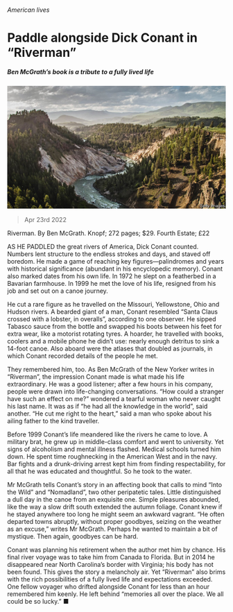 ###### American lives

# Paddle alongside Dick Conant in “Riverman” 

##### Ben McGrath’s book is a tribute to a fully lived life 

![image](images/20220423_CUP001_0.jpg) 

> Apr 23rd 2022 

Riverman. By Ben McGrath. Knopf; 272 pages; $29. Fourth Estate; £22

AS HE PADDLED the great rivers of America, Dick Conant counted. Numbers lent structure to the endless strokes and days, and staved off boredom. He made a game of reaching key figures—palindromes and years with historical significance (abundant in his encyclopedic memory). Conant also marked dates from his own life. In 1972 he slept on a featherbed in a Bavarian farmhouse. In 1999 he met the love of his life, resigned from his job and set out on a canoe journey.


He cut a rare figure as he travelled on the Missouri, Yellowstone, Ohio and Hudson rivers. A bearded giant of a man, Conant resembled “Santa Claus crossed with a lobster, in overalls”, according to one observer. He sipped Tabasco sauce from the bottle and swapped his boots between his feet for extra wear, like a motorist rotating tyres. A hoarder, he travelled with books, coolers and a mobile phone he didn’t use: nearly enough detritus to sink a 14-foot canoe. Also aboard were the atlases that doubled as journals, in which Conant recorded details of the people he met.

They remembered him, too. As Ben McGrath of the  New Yorker writes in “Riverman”, the impression Conant made is what made his life extraordinary. He was a good listener; after a few hours in his company, people were drawn into life-changing conversations. “How could a stranger have such an effect on me?” wondered a tearful woman who never caught his last name. It was as if “he had all the knowledge in the world”, said another. “He cut me right to the heart,” said a man who spoke about his ailing father to the kind traveller.

Before 1999 Conant’s life meandered like the rivers he came to love. A military brat, he grew up in middle-class comfort and went to university. Yet signs of alcoholism and mental illness flashed. Medical schools turned him down. He spent time roughnecking in the American West and in the navy. Bar fights and a drunk-driving arrest kept him from finding respectability, for all that he was educated and thoughtful. So he took to the water.

Mr McGrath tells Conant’s story in an affecting book that calls to mind “Into the Wild” and “Nomadland”, two other peripatetic tales. Little distinguished a dull day in the canoe from an exquisite one. Simple pleasures abounded, like the way a slow drift south extended the autumn foliage. Conant knew if he stayed anywhere too long he might seem an awkward vagrant. “He often departed towns abruptly, without proper goodbyes, seizing on the weather as an excuse,” writes Mr McGrath. Perhaps he wanted to maintain a bit of mystique. Then again, goodbyes can be hard.

Conant was planning his retirement when the author met him by chance. His final river voyage was to take him from Canada to Florida. But in 2014 he disappeared near North Carolina’s border with Virginia; his body has not been found. This gives the story a melancholy air. Yet “Riverman” also brims with the rich possibilities of a fully lived life and expectations exceeded. One fellow voyager who drifted alongside Conant for less than an hour remembered him keenly. He left behind “memories all over the place. We all could be so lucky.” ■

